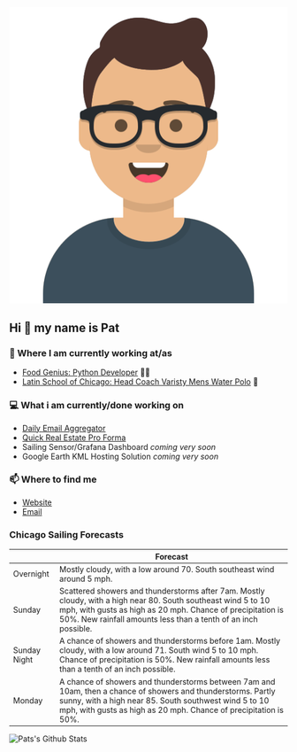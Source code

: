 [![Social banner for p-j-falconer](https://raw.githubusercontent.com/P-J-FALCONER/P-J-FALCONER/master/assets/avataaars.svg)](https://patfalconer.com/)
## Hi :wave: my name is Pat

### 💼 Where I am currently working at/as
- [Food Genius: Python Developer](https://getfoodgenius.com/) 🍔🐍
- [Latin School of Chicago: Head Coach Varisty Mens Water Polo](https://www.latinschool.org/) 🤽


### 💻 What i am currently/done working on
 - [Daily Email Aggregator](https://github.com/P-J-FALCONER/dott_daily_mail)
 - [Quick Real Estate Pro Forma](https://github.com/P-J-FALCONER/henry)
 - Sailing Sensor/Grafana Dashboard *coming very soon*
 - Google Earth KML Hosting Solution *coming very soon*

### 📫 Where to find me
 - [Website](https://patfalconer.com/)
 - [Email](mailto:patrick.j.falconer@gmail.com)


### Chicago Sailing Forecasts
|   | Forecast  |
|---|---|
| Overnight | Mostly cloudy, with a low around 70. South southeast wind around 5 mph. |
| Sunday | Scattered showers and thunderstorms after 7am. Mostly cloudy, with a high near 80. South southeast wind 5 to 10 mph, with gusts as high as 20 mph. Chance of precipitation is 50%. New rainfall amounts less than a tenth of an inch possible. |
| Sunday Night | A chance of showers and thunderstorms before 1am. Mostly cloudy, with a low around 71. South wind 5 to 10 mph. Chance of precipitation is 50%. New rainfall amounts less than a tenth of an inch possible. |
| Monday | A chance of showers and thunderstorms between 7am and 10am, then a chance of showers and thunderstorms. Partly sunny, with a high near 85. South southwest wind 5 to 10 mph, with gusts as high as 20 mph. Chance of precipitation is 50%. |

![Pats's Github Stats](https://github-readme-stats.vercel.app/api?username=p-j-falconer&show_icons=true&theme=radical)
